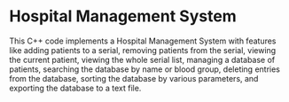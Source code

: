 # Hospital Management System
 This C++ code implements a Hospital Management System with features like adding patients to a serial, removing patients from the serial, viewing the current patient, viewing the whole serial list, managing a database of patients, searching the database by name or blood group, deleting entries from the database, sorting the database by various parameters, and exporting the database to a text file.
